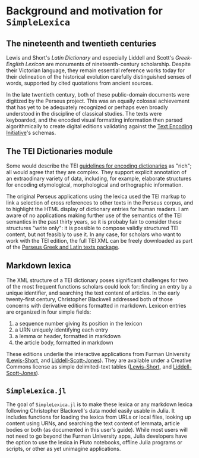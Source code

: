 # Background and motivation for `SimpleLexica`


## The nineteenth and twentieth centuries

Lewis and Short's *Latin Dictionary* and especially Liddell and Scott's *Greek-English Lexicon* are monuments of nineteenth-century scholarship. Despite their Victorian language, they remain essential reference works today for their  delineation of the historical evolution carefully distinguished senses of words, supported by cited quotations from ancient sources.

In the late twentieth century, both of these public-domain documents were digitized by the Perseus project.  This was an equally colossal achievement that has yet to be adequately recognized or perhaps even broadly understood in the discipline of classical studies.  The texts were keyboarded, and the encoded visual formatting information then parsed algorithmically to create digital editions validating against the [Text Encoding Initiative](https://tei-c.org)'s schemas.


## The TEI Dictionaries module

Some would describe the TEI [guidelines for encoding dictionaries](https://www.tei-c.org/release/doc/tei-p5-doc/en/html/DI.html#DIEN) as "rich"; all would agree that they are complex.  They support explicit annotation of an extraodinary variety of data, including, for example, elaborate structures for encoding etymological, morphological and orthographic information.

The original Perseus applications using the lexica used the TEI markup to link a selection of cross references to other texts in the Perseus corpus, and to highlight the HTML display of dictionary entries for human readers. I am aware of no applications making further use of the semantics of the TEI semantics in the past thirty years, so it is probaby fair to consider these structures "write only":  it is possible to compose validly structured TEI content, but not feasibly to use it.  In any case, for scholars who want to work with the TEI edition, the full TEI XML can be freely downloaded as part of the [Perseus Greek and Latin texts package](https://www.perseus.tufts.edu/hopper/opensource/download).



## Markdown lexica

The XML structure of a TEI dictionary poses significant challenges for two of the most frequent functions scholars could look for:  finding an entry by a unique identifier, and searching the text content of articles.  In the early twenty-first century, Christopher Blackwell addressed both of those concerns with derivative editions formatted in markdown. Lexicon entries are organized in four simple fields:  

1. a sequence number giving its position in the lexicon
2. a URN uniquely identifying each entry
3. a lemma or header, formatted in markdown
4. the article body, formatted in markdown

These editions underlie the interactive applications from Furman University ([Lewis-Short](http://folio2.furman.edu/lewis-short/index.html), and [Liddell-Scott-Jones](http://folio2.furman.edu/lsj/)).  They are available under a Creative Commons license as simple delimited-text tables ([Lewis-Short](https://github.com/Eumaeus/cex_lewis_and_short), and [Liddell-Scott-Jones](https://github.com/Eumaeus/cite_lsj_cex)).


## `SimpleLexica.jl`

The goal of `SimpleLexica.jl` is to make these lexica or any markdown lexica following Christopher Blackwell's data model easily usable in Julia.  It includes functions for loading the lexica from URLs or local files, looking up content using URNs, and searching the text content of lemmata, article bodies or both (as documented in this user's guide). While most users will not need to go beyond the Furman University apps, Julia developers have the option to use the lexica in Pluto notebooks, offline Julia programs or scripts, or other as yet unimagine applications.